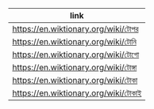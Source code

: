 |link|
|----|
|https://en.wiktionary.org/wiki/টোপর|
|https://en.wiktionary.org/wiki/টোনি|
|https://en.wiktionary.org/wiki/টোগো|
|https://en.wiktionary.org/wiki/টোঙ্গা|
|https://en.wiktionary.org/wiki/টোকা|
|https://en.wiktionary.org/wiki/টোকাই|
